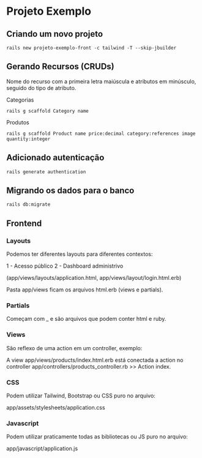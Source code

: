 # Projeto Exemplo

## Criando um novo projeto

```shell
rails new projeto-exemplo-front -c tailwind -T --skip-jbuilder
```

## Gerando Recursos (CRUDs)

Nome do recurso com a primeira letra maiúscula e atributos em minúsculo, seguido do tipo de atributo.

Categorias

```shell
rails g scaffold Category name
```

Produtos

```shell
rails g scaffold Product name price:decimal category:references image quantity:integer
```

## Adicionado autenticação

```shell
rails generate authentication
```

## Migrando os dados para o banco

```shell
rails db:migrate
```

## Frontend

### Layouts

Podemos ter diferentes layouts para diferentes contextos:

1 - Acesso público
2 - Dashboard administrivo 

(app/views/layouts/application.html, app/views/layout/login.html.erb)

Pasta app/views ficam os arquivos html.erb (views e partials).

### Partials

Começam com _ e são arquivos que podem conter html e ruby.

### Views 

São reflexo de uma action em um controller, exemplo:

A view app/views/products/index.html.erb está conectada a action no controller app/controllers/products_controller.rb >> Action index.

### CSS

Podem utilizar Tailwind, Bootstrap ou CSS puro no arquivo:

app/assets/stylesheets/application.css

### Javascript

Podem utilizar praticamente todas as bibliotecas ou JS puro no arquivo:

app/javascript/application.js